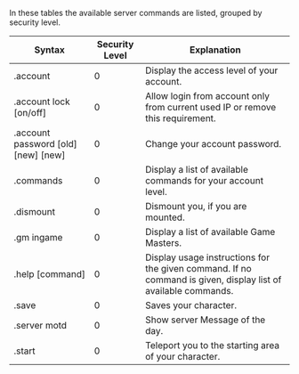 In these tables the available server commands are listed, grouped by security level.

|Syntax|Security Level|Explanation|
|-|-|-|
|.account|0|Display the access level of your account.|
|.account lock [on/off]|0|Allow login from account only from current used IP or remove this requirement.|
|.account password [old] [new] [new]|0|Change your account password.|
|.commands|0|Display a list of available commands for your account level.|
|.dismount|0|Dismount you, if you are mounted.|
|.gm ingame|0|Display a list of available Game Masters.|
|.help [command]|0|Display usage instructions for the given command. If no command is given, display list of available commands.|
|.save|0|Saves your character.|
|.server motd|0|Show server Message of the day.|
|.start|0|Teleport you to the starting area of your character.|